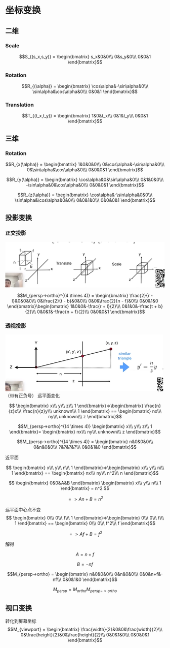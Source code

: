 # 坐标变换
## 二维
### Scale
$$S_{(s_x,s_y)} = \begin{bmatrix} s_x&0&0\\\ 0&s_y&0\\\ 0&0&1 \end{bmatrix}$$

### Rotation
$$R_{(\alpha)} = \begin{bmatrix} \cos\alpha&-\sin\alpha&0\\\ \sin\alpha&\cos\alpha&0\\\ 0&0&1 \end{bmatrix}$$

### Translation
$$T_{(t_x,t_y)} = \begin{bmatrix} 1&0&t_x\\\ 0&1&t_y\\\ 0&0&1 \end{bmatrix}$$

## 三维
### Rotation
$$R_{x(\alpha)} = \begin{bmatrix} 1&0&0&0\\\ 0&\cos\alpha&-\sin\alpha&0\\\ 0&\sin\alpha&\cos\alpha&0\\\ 0&0&0&1 \end{bmatrix}$$

$$R_{y(\alpha)} = \begin{bmatrix} \cos\alpha&0&\sin\alpha&0\\\ 0&1&0&0\\\ -\sin\alpha&0&\cos\alpha&0\\\ 0&0&0&1 \end{bmatrix}$$

$$R_{z(\alpha)} = \begin{bmatrix} \cos\alpha&-\sin\alpha&0&0\\\ \sin\alpha&\cos\alpha&0&0\\\ 0&0&1&0\\\ 0&0&0&1 \end{bmatrix}$$

## 投影变换

### 正交投影
![avatar](../ImageToMarkdown/QQ20201230191715.png)

$$M_{persp->ortho}^{(4 \times 4)} = \begin{bmatrix} \frac{2}{r - l}&0&0&0\\\ 0&\frac{2}{t - b}&0&0\\\ 0&0&\frac{2}{n - f}&0\\\ 0&0&1&0 \end{bmatrix}\begin{bmatrix} 1&0&0&-\frac{r + l}{2}\\\ 0&1&0&-\frac{t + b}{2}\\\ 0&0&1&-\frac{n + f}{2}\\\ 0&0&0&1 \end{bmatrix}$$

### 透视投影

![avatar](../ImageToMarkdown/QQ20201230174344.png)
（带有正负号）
远平面变化

$$ \begin{bmatrix} x\\\ y\\\ z\\\ 1 \end{bmatrix}=>\begin{bmatrix} \frac{n}{z}x\\\ \frac{n}{z}y\\\ unknown\\\ 1 \end{bmatrix} == \begin{bmatrix} nx\\\ ny\\\ unknown\\\ z \end{bmatrix}$$

$$M_{persp->ortho}^{(4 \times 4)} \begin{bmatrix} x\\\ y\\\ z\\\ 1 \end{bmatrix}= \begin{bmatrix} nx\\\ ny\\\ unknown\\\ z \end{bmatrix}$$

$$M_{persp->ortho}^{(4 \times 4)} = \begin{bmatrix} n&0&0&0\\\ 0&n&0&0\\\ ?&?&?&?\\\ 0&0&1&0 \end{bmatrix}$$

近平面

$$ \begin{bmatrix} x\\\ y\\\ n\\\ 1 \end{bmatrix}=>\begin{bmatrix} x\\\ y\\\ n\\\ 1 \end{bmatrix} == \begin{bmatrix} nx\\\ ny\\\ n^2\\\ n \end{bmatrix}$$

$$ \begin{bmatrix} 0&0&A&B \end{bmatrix} \begin{bmatrix} x\\\ y\\\ n\\\ 1 \end{bmatrix} = n^2 $$

$$ => An + B = n^2 $$

远平面中心点不变
$$ \begin{bmatrix} 0\\\ 0\\\ f\\\ 1 \end{bmatrix}=>\begin{bmatrix} 0\\\ 0\\\ f\\\ 1 \end{bmatrix} == \begin{bmatrix} 0\\\ 0\\\ f^2\\\ f \end{bmatrix}$$

$$ => Af + B = f^2 $$

解得

$$  A = n + f $$

$$  B = -nf $$

$$M_{persp->ortho} = \begin{bmatrix} n&0&0&0\\\ 0&n&0&0\\\ 0&0&n+f&-nf\\\ 0&0&1&0 \end{bmatrix}$$

$$M_{persp} = M_{ortho}M_{persp->ortho}$$

## 视口变换
转化到屏幕坐标
$$M_{viewport} = \begin{bmatrix} \frac{width}{2}&0&0&\frac{width}{2}\\\ 0&\frac{height}{2}&0&\frac{height}{2}\\\ 0&0&1&0\\\ 0&0&0&1 \end{bmatrix}$$





